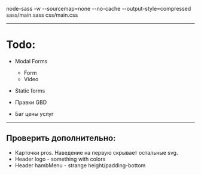 

node-sass -w --sourcemap=none --no-cache --output-style=compressed sass/main.sass css/main.css

---

# Todo:
- Modal Forms
	- Form
	- Video
- Static forms

- Правки GBD

- Баг цены услуг
---

## Проверить дополнительно:
- Карточки pros. Наведение на первую скрывает остальные svg.
- Header logo - something with colors
- Header hambMenu - strange height/padding-bottom
